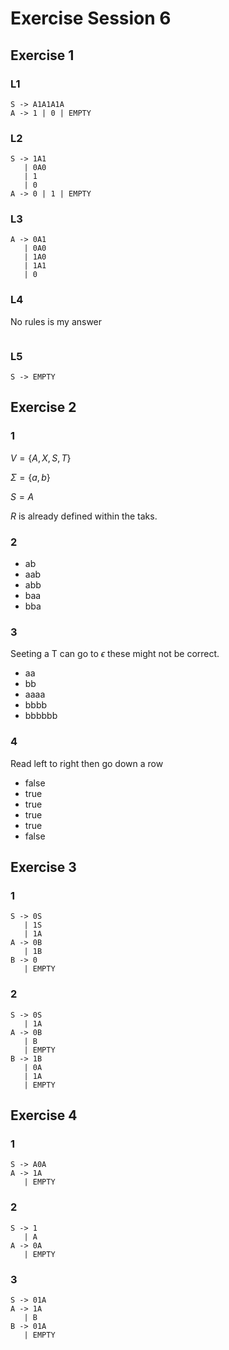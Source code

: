 # Exercise Session 6
## Exercise 1
### L1
```
S -> A1A1A1A
A -> 1 | 0 | EMPTY
```

### L2
```
S -> 1A1
   | 0A0
   | 1
   | 0
A -> 0 | 1 | EMPTY
```

### L3
```
A -> 0A1
   | 0A0
   | 1A0
   | 1A1
   | 0
```

### L4
No rules is my answer
```

```

### L5
```
S -> EMPTY
```

## Exercise 2
### 1
$V = \{A,X,S,T\}$

$\Sigma = \{a,b\}$

$S = A$

$R$ is already defined within the taks.

### 2
- ab
- aab
- abb
- baa
- bba

### 3
Seeting a T can go to $\epsilon$ these might not be correct.

- aa
- bb
- aaaa
- bbbb
- bbbbbb

### 4
Read left to right then go down a row

- false
- true
- true
- true
- true
- false

## Exercise 3
### 1
```
S -> 0S
   | 1S
   | 1A
A -> 0B
   | 1B
B -> 0
   | EMPTY
```

### 2
```
S -> 0S
   | 1A
A -> 0B
   | B
   | EMPTY
B -> 1B
   | 0A
   | 1A
   | EMPTY
```

## Exercise 4
### 1
```
S -> A0A
A -> 1A
   | EMPTY
```

### 2
```
S -> 1
   | A
A -> 0A
   | EMPTY
```

### 3
```
S -> 01A
A -> 1A
   | B
B -> 01A
   | EMPTY
```
